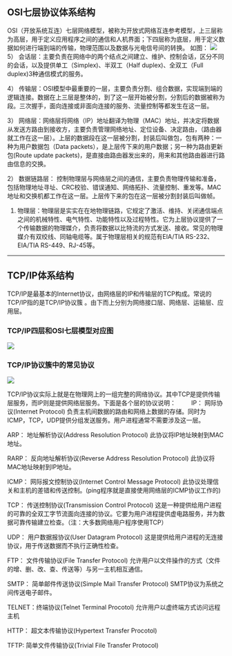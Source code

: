 ## OSI七层协议体系结构
OSI（开放系统互连）七层网络模型，被称为开放式网络互连参考模型，上三层称为高层，用于定义应用程序之间的通信和人机界面；下四层称为底层，用于定义数据如何进行端到端的传输，物理范围以及数据与光电信号间的转换。
如图：
![](http://i.imgur.com/XBtpoga.png)
5） 会话层：主要负责在网络中的两个结点之间建立、维护、控制会话，区分不同的会话，以及提供单工（Simplex)、半双工（Half duplex)、全双工（Full duplex)3种通信模式的服务。

4） 传输层：OSI模型中最重要的一层，主要负责分割、组合数据，实现端到端的逻辑连接。数据在上三层是整体的，到了这一层开始被分割，分割后的数据被称为段。三次握手，面向连接或非面向连接的服务、流量控制等都发生在这一层。

3） 网络层：网络层将网络（IP）地址翻译为物理（MAC）地址，并决定将数据从发送方路由到接收方，主要负责管理网络地址、定位设备、决定路由，（路由器就工作在这一层）。上层的数据段在这一层被分割，封装后叫做包，包有两种：一种为用户数据包（Data packets），是上层传下来的用户数据；另一种为路由更新包(Route update packets)，是直接由路由器发出来的，用来和其他路由器进行路由信息的交换。

2） 数据链路层： 控制物理层与网络层之间的通信，主要负责物理传输和准备，包括物理地址寻址、CRC校验、错误通知、网络拓扑、流量控制、重发等。MAC地址和交换机都工作在这一层。上层传下来的包在这一层被分割封装后叫做帧。

1) 物理层：物理层是实实在在地物理链路，它规定了激活、维持、关闭通信端点之间的机械特性、电气特性、功能特性以及过程特性。它为上层协议提供了一个传输数据的物理媒介，负责将数据以比特流的方式发送、接收。常见的物理媒介有双绞线、同轴电缆等。属于物理层相关的规范有EIA/TIA RS-232、EIA/TIA RS-449、RJ-45等。

*********
## TCP/IP体系结构
TCP/IP是最基本的Internet协议，由网络层的IP和传输层的TCP构成。常说的TCP/IP指的是TCP/IP协议簇
。由下而上分别为网络接口层、网络层、运输层、应用层。
### TCP/IP四层和OSI七层模型对应图
![](http://i.imgur.com/DGlCf8M.png)

### TCP/IP协议簇中的常见协议
![](http://i.imgur.com/LqHrell.jpg)

TCP/IP协议实际上就是在物理网上的一组完整的网络协议。其中TCP是提供传输层服务，而IP则是提供网络层服务。下面是各个层的协议说明：
　　
IP： 网际协议(Internet Protocol) 负责主机间数据的路由和网络上数据的存储。同时为ICMP，TCP，UDP提供分组发送服务。用户进程通常不需要涉及这一层。

ARP： 地址解析协议(Address Resolution Protocol)
此协议将IP地址映射到MAC地址。

RARP： 反向地址解析协议(Reverse Address Resolution Protocol)
此协议将MAC地址映射到IP地址。

ICMP： 网际报文控制协议(Internet Control Message Protocol)
此协议处理信关和主机的差错和传送控制。(ping程序就是直接使用网络层的ICMP协议工作的)

TCP： 传送控制协议(Transmission Control Protocol)
这是一种提供给用户进程的可靠的全双工字节流面向连接的协议。它要为用户进程提供虚电路服务，并为数据可靠传输建立检查。（注：大多数网络用户程序使用TCP）

UDP： 用户数据报协议(User Datagram Protocol)
这是提供给用户进程的无连接协议，用于传送数据而不执行正确性检查。

FTP： 文件传输协议(File Transfer Protocol)
允许用户以文件操作的方式（文件的增、删、改、查、传送等）与另一主机相互通信。

SMTP： 简单邮件传送协议(Simple Mail Transfer Protocol)
SMTP协议为系统之间传送电子邮件。

TELNET：终端协议(Telnet Terminal Procotol)
允许用户以虚终端方式访问远程主机

HTTP： 超文本传输协议(Hypertext Transfer Procotol)

TFTP: 简单文件传输协议(Trivial File Transfer Protocol)